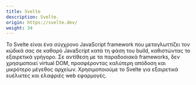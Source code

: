 ```yaml
---
title: Svelte
description: Svelte.
origin: https://svelte.dev/
weight: 34
---
```

Το Svelte είναι ένα σύγχρονο JavaScript framework που μεταγλωττίζει τον κώδικά σας σε καθαρό JavaScript κατά τη φάση του build, καθιστώντας το εξαιρετικά γρήγορο. Σε αντίθεση με τα παραδοσιακά frameworks, δεν χρησιμοποιεί virtual DOM, προσφέροντας καλύτερη απόδοση και μικρότερο μέγεθος αρχείων. Χρησιμοποιούμε το Svelte για εξαιρετικά ευέλικτες και ελαφριές web εφαρμογές.
